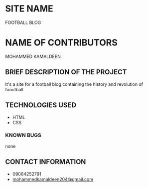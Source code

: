 # SITE NAME
FOOTBALL BLOG
# NAME OF CONTRIBUTORS
MOHAMMED KAMALDEEN
## BRIEF DESCRIPTION OF THE PROJECT
It's a site for a football blog containing the history and revolution of foootball
## TECHNOLOGIES USED
* HTML
* CSS
### KNOWN BUGS
none
## CONTACT INFORMATION
* 09064252791
* mohammedkamaldeen204@gmail.com